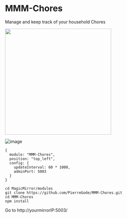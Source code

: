# MMM-Chores
Manage and keep track of your household Chores
<p>
  
<img src="https://github.com/user-attachments/assets/88849ed9-0961-4aeb-a2f3-66e0d91f16a8" width="350" />

![image](https://github.com/user-attachments/assets/3170e312-f368-4df3-ac6c-dd2ffd95834f)



```
{
  module: "MMM-Chores",
  position: "top_left",
  config: {
    updateInterval: 60 * 1000,
    adminPort: 5003
  }
}
```

```
cd MagicMirror/modules
git clone https://github.com/PierreGode/MMM-Chores.git
cd MMM-Chores
npm install
```


Go to http://yourmirrorIP:5003/
